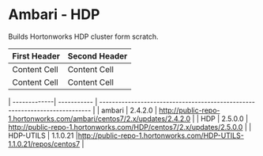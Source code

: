 # Ambari - HDP

Builds Hortonworks HDP cluster form scratch.

| First Header  | Second Header |
| ------------- | ------------- |
| Content Cell  | Content Cell  |
| Content Cell  | Content Cell  |

| -------------| ----------- | --------------------------------------------------------------------------- |
| ambari       | 2.4.2.0     | http://public-repo-1.hortonworks.com/ambari/centos7/2.x/updates/2.4.2.0     |
| HDP          | 2.5.0.0     | http://public-repo-1.hortonworks.com/HDP/centos7/2.x/updates/2.5.0.0        |
| HDP-UTILS    | 1.1.0.21    |http://public-repo-1.hortonworks.com/HDP-UTILS-1.1.0.21/repos/centos7        |